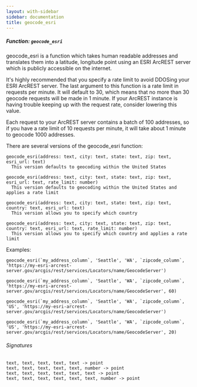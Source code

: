 ```yaml
---
layout: with-sidebar
sidebar: documentation
title: geocode_esri
---
```


##### Function: `geocode_esri`
geocode_esri is a function which takes human readable addresses
  and translates them into a latitude, longitude point using an ESRI
  ArcREST server which is publicly accessible on the internet.

  It's highly recommended that you specify a rate limit to avoid DDOSing
  your ESRI ArcREST server. The last argument to this function is a rate limit
  in requests per minute. It will default to 30, which means that no more than
  30 geocode requests will be made in 1 minute. If your ArcREST instance is having
  trouble keeping up with the request rate, consider lowering this value.

  Each request to your ArcREST server contains a batch of 100 addresses, so if you have
  a rate limit of 10 requests per minute, it will take about 1 minute to geocode 1000 addresses.

  There are several versions of the geocode_esri function:

    geocode_esri(address: text, city: text, state: text, zip: text, esri_url: text)
      This version defaults to geocoding within the United States

    geocode_esri(address: text, city: text, state: text, zip: text, esri_url: text, rate_limit: number)
      This version defaults to geocoding within the United States and applies a rate limit

    geocode_esri(address: text, city: text, state: text, zip: text, country: text, esri_url: text)
      This version allows you to specify which country

    geocode_esri(address: text, city: text, state: text, zip: text, country: text, esri_url: text, rate_limit: number)
      This version allows you to specify which country and applies a rate limit

  Examples:

    geocode_esri(`my_address_column`, 'Seattle', 'WA', `zipcode_column`, 'https://my-esri-arcrest-server.gov/arcgis/rest/services/Locators/name/GeocodeServer')

    geocode_esri(`my_address_column`, 'Seattle', 'WA', `zipcode_column`, 'https://my-esri-arcrest-server.gov/arcgis/rest/services/Locators/name/GeocodeServer', 60)

    geocode_esri(`my_address_column`, 'Seattle', 'WA', `zipcode_column`, 'US', 'https://my-esri-arcrest-server.gov/arcgis/rest/services/Locators/name/GeocodeServer')

    geocode_esri(`my_address_column`, 'Seattle', 'WA', `zipcode_column`, 'US', 'https://my-esri-arcrest-server.gov/arcgis/rest/services/Locators/name/GeocodeServer', 20)

###### Signatures
    text, text, text, text, text -> point
    text, text, text, text, text, number -> point
    text, text, text, text, text, text -> point
    text, text, text, text, text, text, number -> point

